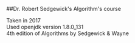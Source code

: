 ##Dr. Robert Sedgewick's Algorithm's course

Taken in 2017  
Used openjdk version 1.8.0\_131  
4th edition of Algorithms by Sedgewick & Wayne
